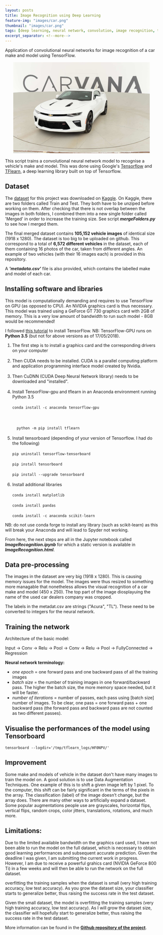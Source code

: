 ```yaml
---
layout: posts
title: Image Recognition using Deep Learning
feature-img: "images/car.png"
thumbnail: "images/car.png"
tags: [deep learning, neural network, convolution, image recognition, tensorflow]
excerpt_separator: <!--more-->
---
```


Application of convolutional neural networks for image recognition of a car make and model using TensorFlow.
<!--more-->

<p align="center">
  <img src="/images/car.png" height="300">
</p>

This script trains a convolutional neural network model to recognise a vehicle's make and model. This was done using Google's [Tensorflow](https://www.tensorflow.org/) and [TFlearn](http://tflearn.org/), a deep learning library built on top of Tensorflow. 

## Dataset
The [dataset](https://www.kaggle.com/c/6927/download/test.zip) for this project was downloaded on [Kaggle](https://www.kaggle.com/c/carvana-image-masking-challenge/data). On Kaggle, there are two folders called Train and Test. They both have to be unziped before working on them. After checking that there is not overlap between the images in both folders, I combined them into a new single folder called 'Merged' in order to increase the training size. See script ***mergeFolders.py*** to see how I merged them.

The final merged dataset contains **105,152 vehicle images** of identical size (1918 x 1280). The dataset is too big to be uploaded on github. This correspond to a total of **6,572 different vehicles** in the dataset, each of them containing 16 photos of the car, taken from different angles. An example of two vehicles (with their 16 images each) is provided in this repository.

A ***'metadata.csv'*** file is also provided, which contains the labelled make and model of each car.

## Installing software and libraries

This model is computationally demanding and requires to use TensorFlow on GPU (as opposed to CPU). An NVIDIA graphics card is thus necessary. This model was trained using a GeForce GT 730 graphics card with 2GB of memory. This is a very low amount of bandwidth to run such model - 8GB would be recommended!

I followed [this tutorial](https://www.codingforentrepreneurs.com/blog/install-tensorflow-gpu-windows-cuda-cudnn/) to install TensorFlow. 
NB: TensorFlow-GPU runs on **Python 3.5** (but not for above versions as of 17/05/2018).

<ol>
  <li>The first step is to install a graphics card and the corresponding drivers on your computer</li>
  <br />
  <li>Then CUDA needs to be installed. CUDA is a parallel computing platform and application programming interface model created by Nvidia.</li>
  <br />
  <li>Then CuDNN (CUDA Deep Neural Network library) needs to be downloaded and "installed".</li>
  <br />
  <li>Install TensorFlow-gpu and tflearn in an Anaconda environment running Python 3.5<br>
   <br />
<code>conda install -c anaconda tensorflow-gpu<br>
  <br />
  python -m pip install tflearn</code></li>
  <br />
   <li>Install tensorboard (depending of your version of Tensorflow. I had do the following)<br>
  <br />
<code>pip uninstall tensorflow-tensorboard<br>
pip install tensorboard<br>
pip install --upgrade tensorboard</code></li>
<br />
   <li>Install additional libraries<br>
<br />  
<code>conda install matplotlib<br>
conda install pandas<br>
conda install -c anaconda scikit-learn </code></li>
</ol>

NB: do not use conda forge to install any library (such as scikit-learn) as this will break your Anaconda and will lead to Spyder not working.


From here, the next steps are all in the Jupyter notebook called ***ImageRecognition.ipynb*** for which a static version is available in ***ImageRecognition.html***.

## Data pre-processing

The images in the dataset are very big (1918 x 1280). This is causing memory issues for the model. The images were thus resized to something more managable that nonetheless allows the visual recognition of a car make and model (450 x 250). The top part of the image diosplayuing the name of the used car dealers company was cropped.

The labels in the metadat.csv are strings ("Acura", "TL"). These need to be converted to integers for the neural network.

## Training the network

Architecture of the basic model:

Input -> Conv -> Relu -> Pool -> Conv -> Relu -> Pool -> FullyConnected -> Regression

**Neural network terminology:**
- *one epoch* = one forward pass and one backward pass of all the training images
- *batch size* = the number of training images in one forward/backward pass. The higher the batch size, the more memory space needed, but it will be faster.
- *number of iterations* = number of passes, each pass using [batch size] number of images. 
To be clear, one pass = one forward pass + one backward pass (the forward pass and backward pass are not counted as two different passes).

## Visualise the performances of the model using Tensorboard
```
tensorboard --logdir='/tmp/tflearn_logs/HF0NPV/'
```
## Improvement

Some make and models of vehicle in the dataset don't have many images to train the model on. A good solution is to use Data Augmentation Techniques. One example of this is to shift a given image left by 1 pixel. To the computer, this shift can be fairly significant in the terms of the pixels in the array. The classification (label) of the image doesn’t change, but the array does. There are many other ways to artificially expand a dataset. Some popular augmentations people use are grayscales, horizontal flips, vertical flips, random crops, color jitters, translations, rotations, and much more.

## Limitations:

Due to the limited available bandwidth on the graphics card used, I have not been able to run the model on the full dataset, which is necessary to obtain good learning performances and subsequent accurate prediction. Given the deadline I was given, I am submitting the current work in progress. However, I am due to receive a powerful grahics card (NVIDIA GeForce 800 Ti) in a few weeks and will then be able to run the network on the full dataset.

overfitting the training samples when the dataset is small (very high training accuracy, low test accuracy). As you grow the dataset size, your classifier starts to generalize better, thus raising the success rate in the test dataset.

Given the small dataset, the model is overfitting the training samples (very high training accuracy, low test accuracy). As I will grow the dataset size, the classifier will hopefully start to generalize better, thus raising the success rate in the test dataset.



More information can be found in the [**Github repository of the project**](https://github.com/mednche/Vehicle-Image-Recognition).

